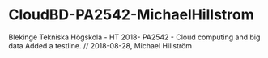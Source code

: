 # CloudBD-PA2542-MichaelHillstrom
Blekinge Tekniska Högskola - HT 2018- PA2542 - Cloud computing and big data
Added a testline.     // 2018-08-28, Michael Hillström
